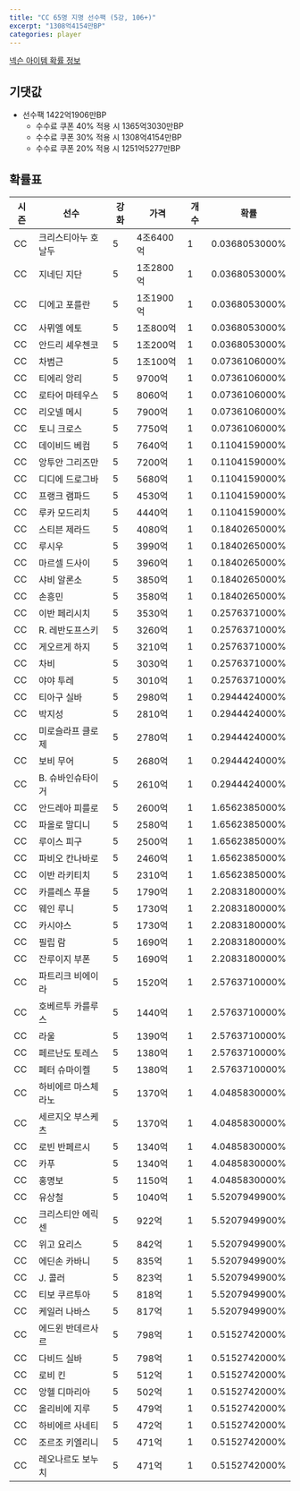 ```yaml
---
title: "CC 65명 지명 선수팩 (5강, 106+)"
excerpt: "1308억4154만BP"
categories: player
---
```

[넥슨 아이템 확률 정보](http://iteminfo.nexon.com/probability/fo4?sn=7354)

## 기댓값
- 선수팩 1422억1906만BP
  - 수수료 쿠폰 40% 적용 시 1365억3030만BP
  - 수수료 쿠폰 30% 적용 시 1308억4154만BP
  - 수수료 쿠폰 20% 적용 시 1251억5277만BP


## 확률표

|시즌|선수|강화|가격|개수|확률|
|---|---|---|---|---|---|
|CC|크리스티아누 호날두|5|4조6400억|1|0.0368053000%|
|CC|지네딘 지단|5|1조2800억|1|0.0368053000%|
|CC|디에고 포를란|5|1조1900억|1|0.0368053000%|
|CC|사뮈엘 에토|5|1조800억|1|0.0368053000%|
|CC|안드리 셰우첸코|5|1조200억|1|0.0368053000%|
|CC|차범근|5|1조100억|1|0.0736106000%|
|CC|티에리 앙리|5|9700억|1|0.0736106000%|
|CC|로타어 마테우스|5|8060억|1|0.0736106000%|
|CC|리오넬 메시|5|7900억|1|0.0736106000%|
|CC|토니 크로스|5|7750억|1|0.0736106000%|
|CC|데이비드 베컴|5|7640억|1|0.1104159000%|
|CC|앙투안 그리즈만|5|7200억|1|0.1104159000%|
|CC|디디에 드로그바|5|5680억|1|0.1104159000%|
|CC|프랭크 램파드|5|4530억|1|0.1104159000%|
|CC|루카 모드리치|5|4440억|1|0.1104159000%|
|CC|스티븐 제라드|5|4080억|1|0.1840265000%|
|CC|루시우|5|3990억|1|0.1840265000%|
|CC|마르셀 드사이|5|3960억|1|0.1840265000%|
|CC|샤비 알론소|5|3850억|1|0.1840265000%|
|CC|손흥민|5|3580억|1|0.1840265000%|
|CC|이반 페리시치|5|3530억|1|0.2576371000%|
|CC|R. 레반도프스키|5|3260억|1|0.2576371000%|
|CC|게오르게 하지|5|3210억|1|0.2576371000%|
|CC|차비|5|3030억|1|0.2576371000%|
|CC|야야 투레|5|3010억|1|0.2576371000%|
|CC|티아구 실바|5|2980억|1|0.2944424000%|
|CC|박지성|5|2810억|1|0.2944424000%|
|CC|미로슬라프 클로제|5|2780억|1|0.2944424000%|
|CC|보비 무어|5|2680억|1|0.2944424000%|
|CC|B. 슈바인슈타이거|5|2610억|1|0.2944424000%|
|CC|안드레아 피를로|5|2600억|1|1.6562385000%|
|CC|파올로 말디니|5|2580억|1|1.6562385000%|
|CC|루이스 피구|5|2500억|1|1.6562385000%|
|CC|파비오 칸나바로|5|2460억|1|1.6562385000%|
|CC|이반 라키티치|5|2310억|1|1.6562385000%|
|CC|카를레스 푸욜|5|1790억|1|2.2083180000%|
|CC|웨인 루니|5|1730억|1|2.2083180000%|
|CC|카시야스|5|1730억|1|2.2083180000%|
|CC|필립 람|5|1690억|1|2.2083180000%|
|CC|잔루이지 부폰|5|1690억|1|2.2083180000%|
|CC|파트리크 비에이라|5|1520억|1|2.5763710000%|
|CC|호베르투 카를루스|5|1440억|1|2.5763710000%|
|CC|라울|5|1390억|1|2.5763710000%|
|CC|페르난도 토레스|5|1380억|1|2.5763710000%|
|CC|페터 슈마이켈|5|1380억|1|2.5763710000%|
|CC|하비에르 마스체라노|5|1370억|1|4.0485830000%|
|CC|세르지오 부스케츠|5|1370억|1|4.0485830000%|
|CC|로빈 반페르시|5|1340억|1|4.0485830000%|
|CC|카푸|5|1340억|1|4.0485830000%|
|CC|홍명보|5|1150억|1|4.0485830000%|
|CC|유상철|5|1040억|1|5.5207949900%|
|CC|크리스티안 에릭센|5|922억|1|5.5207949900%|
|CC|위고 요리스|5|842억|1|5.5207949900%|
|CC|에딘손 카바니|5|835억|1|5.5207949900%|
|CC|J. 콜러|5|823억|1|5.5207949900%|
|CC|티보 쿠르투아|5|818억|1|5.5207949900%|
|CC|케일러 나바스|5|817억|1|5.5207949900%|
|CC|에드윈 반데르사르|5|798억|1|0.5152742000%|
|CC|다비드 실바|5|798억|1|0.5152742000%|
|CC|로비 킨|5|512억|1|0.5152742000%|
|CC|앙헬 디마리아|5|502억|1|0.5152742000%|
|CC|올리비에 지루|5|479억|1|0.5152742000%|
|CC|하비에르 사네티|5|472억|1|0.5152742000%|
|CC|조르조 키엘리니|5|471억|1|0.5152742000%|
|CC|레오나르도 보누치|5|471억|1|0.5152742000%|
